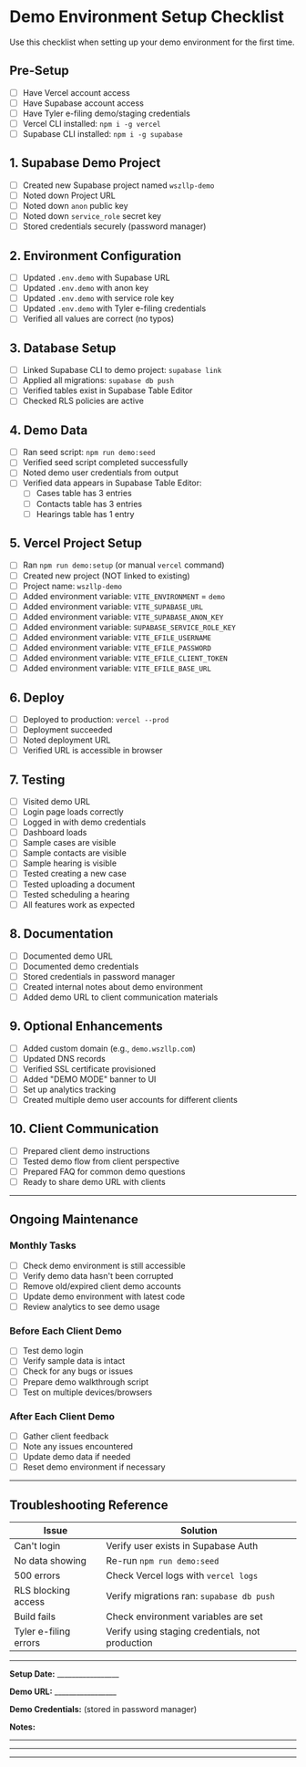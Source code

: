 # Demo Environment Setup Checklist

Use this checklist when setting up your demo environment for the first time.

## Pre-Setup

- [ ] Have Vercel account access
- [ ] Have Supabase account access
- [ ] Have Tyler e-filing demo/staging credentials
- [ ] Vercel CLI installed: `npm i -g vercel`
- [ ] Supabase CLI installed: `npm i -g supabase`

## 1. Supabase Demo Project

- [ ] Created new Supabase project named `wszllp-demo`
- [ ] Noted down Project URL
- [ ] Noted down `anon` public key
- [ ] Noted down `service_role` secret key
- [ ] Stored credentials securely (password manager)

## 2. Environment Configuration

- [ ] Updated `.env.demo` with Supabase URL
- [ ] Updated `.env.demo` with anon key
- [ ] Updated `.env.demo` with service role key
- [ ] Updated `.env.demo` with Tyler e-filing credentials
- [ ] Verified all values are correct (no typos)

## 3. Database Setup

- [ ] Linked Supabase CLI to demo project: `supabase link`
- [ ] Applied all migrations: `supabase db push`
- [ ] Verified tables exist in Supabase Table Editor
- [ ] Checked RLS policies are active

## 4. Demo Data

- [ ] Ran seed script: `npm run demo:seed`
- [ ] Verified seed script completed successfully
- [ ] Noted demo user credentials from output
- [ ] Verified data appears in Supabase Table Editor:
  - [ ] Cases table has 3 entries
  - [ ] Contacts table has 3 entries
  - [ ] Hearings table has 1 entry

## 5. Vercel Project Setup

- [ ] Ran `npm run demo:setup` (or manual `vercel` command)
- [ ] Created new project (NOT linked to existing)
- [ ] Project name: `wszllp-demo`
- [ ] Added environment variable: `VITE_ENVIRONMENT` = `demo`
- [ ] Added environment variable: `VITE_SUPABASE_URL`
- [ ] Added environment variable: `VITE_SUPABASE_ANON_KEY`
- [ ] Added environment variable: `SUPABASE_SERVICE_ROLE_KEY`
- [ ] Added environment variable: `VITE_EFILE_USERNAME`
- [ ] Added environment variable: `VITE_EFILE_PASSWORD`
- [ ] Added environment variable: `VITE_EFILE_CLIENT_TOKEN`
- [ ] Added environment variable: `VITE_EFILE_BASE_URL`

## 6. Deploy

- [ ] Deployed to production: `vercel --prod`
- [ ] Deployment succeeded
- [ ] Noted deployment URL
- [ ] Verified URL is accessible in browser

## 7. Testing

- [ ] Visited demo URL
- [ ] Login page loads correctly
- [ ] Logged in with demo credentials
- [ ] Dashboard loads
- [ ] Sample cases are visible
- [ ] Sample contacts are visible
- [ ] Sample hearing is visible
- [ ] Tested creating a new case
- [ ] Tested uploading a document
- [ ] Tested scheduling a hearing
- [ ] All features work as expected

## 8. Documentation

- [ ] Documented demo URL
- [ ] Documented demo credentials
- [ ] Stored credentials in password manager
- [ ] Created internal notes about demo environment
- [ ] Added demo URL to client communication materials

## 9. Optional Enhancements

- [ ] Added custom domain (e.g., `demo.wszllp.com`)
- [ ] Updated DNS records
- [ ] Verified SSL certificate provisioned
- [ ] Added "DEMO MODE" banner to UI
- [ ] Set up analytics tracking
- [ ] Created multiple demo user accounts for different clients

## 10. Client Communication

- [ ] Prepared client demo instructions
- [ ] Tested demo flow from client perspective
- [ ] Prepared FAQ for common demo questions
- [ ] Ready to share demo URL with clients

---

## Ongoing Maintenance

### Monthly Tasks

- [ ] Check demo environment is still accessible
- [ ] Verify demo data hasn't been corrupted
- [ ] Remove old/expired client demo accounts
- [ ] Update demo environment with latest code
- [ ] Review analytics to see demo usage

### Before Each Client Demo

- [ ] Test demo login
- [ ] Verify sample data is intact
- [ ] Check for any bugs or issues
- [ ] Prepare demo walkthrough script
- [ ] Test on multiple devices/browsers

### After Each Client Demo

- [ ] Gather client feedback
- [ ] Note any issues encountered
- [ ] Update demo data if needed
- [ ] Reset demo environment if necessary

---

## Troubleshooting Reference

| Issue | Solution |
|-------|----------|
| Can't login | Verify user exists in Supabase Auth |
| No data showing | Re-run `npm run demo:seed` |
| 500 errors | Check Vercel logs with `vercel logs` |
| RLS blocking access | Verify migrations ran: `supabase db push` |
| Build fails | Check environment variables are set |
| Tyler e-filing errors | Verify using staging credentials, not production |

---

**Setup Date:** _________________

**Demo URL:** _________________

**Demo Credentials:** (stored in password manager)

**Notes:**
_________________________________________________________________
_________________________________________________________________
_________________________________________________________________
